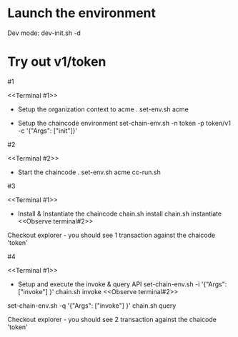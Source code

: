 Launch the environment
======================
Dev  mode:     dev-init.sh   -d  

Try out v1/token
================
#1  

<<Terminal #1>>  


- Setup the organization context to acme
. set-env.sh acme

- Setup the chaincode environment
set-chain-env.sh   -n  token   -p token/v1    -c '{"Args": ["init"]}'  

#2

<<Terminal #2>>

- Start the chaincode 
. set-env.sh acme
cc-run.sh

#3

<<Terminal #1>>

- Install & Instantiate the chaincode
chain.sh    install 
chain.sh    instantiate                             <<Observe terminal#2>>

Checkout explorer - you should see 1 transaction against the chaicode 'token'

#4

<<Terminal #1>>

- Setup and execute the invoke & query API
set-chain-env.sh  -i '{"Args": ["invoke"] }'
chain.sh  invoke                                    <<Observe terminal#2>>

set-chain-env.sh  -q '{"Args": ["invoke"] }' 
chain.sh  query

Checkout explorer - you should see 2 transaction against the chaicode 'token'
